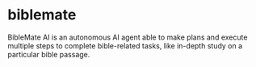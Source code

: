 # biblemate
BibleMate AI is an autonomous AI agent able to make plans and execute multiple steps to complete bible-related tasks, like in-depth study on a particular bible passage.

